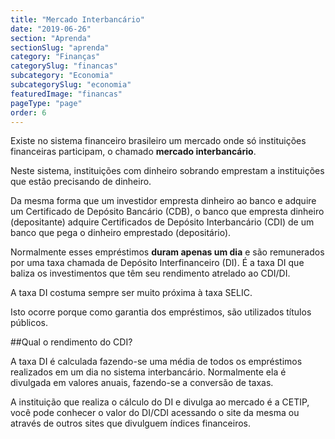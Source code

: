 ```yaml
---
title: "Mercado Interbancário"
date: "2019-06-26"
section: "Aprenda"
sectionSlug: "aprenda"
category: "Finanças"
categorySlug: "financas"
subcategory: "Economia"
subcategorySlug: "economia"
featuredImage: "financas"
pageType: "page"
order: 6
---
```


Existe no sistema financeiro brasileiro um mercado onde só instituições financeiras participam, o chamado **mercado interbancário**.

Neste sistema, instituições com dinheiro sobrando emprestam a instituições que estão precisando de dinheiro.

Da mesma forma que um investidor empresta dinheiro ao banco e adquire um Certificado de Depósito Bancário (CDB), o banco que empresta dinheiro (depositante) adquire Certificados de Depósito Interbancário (CDI) de um banco que pega o dinheiro emprestado (depositário).

Normalmente esses empréstimos **duram apenas um dia** e são remunerados por uma taxa chamada de Depósito Interfinanceiro (DI). É a taxa DI que baliza os investimentos que têm seu rendimento atrelado ao CDI/DI.

A taxa DI costuma sempre ser muito próxima à taxa SELIC. 

Isto ocorre porque como garantia dos empréstimos, são utilizados títulos públicos.

##Qual o rendimento do CDI?

A taxa DI é calculada fazendo-se uma média de todos os empréstimos realizados em um dia no sistema interbancário. Normalmente ela é divulgada em valores anuais, fazendo-se a conversão de taxas.

A instituição que realiza o cálculo do DI e divulga ao mercado é a CETIP, você pode conhecer o valor do DI/CDI acessando o site da mesma ou através de outros sites que divulguem índices financeiros. 
